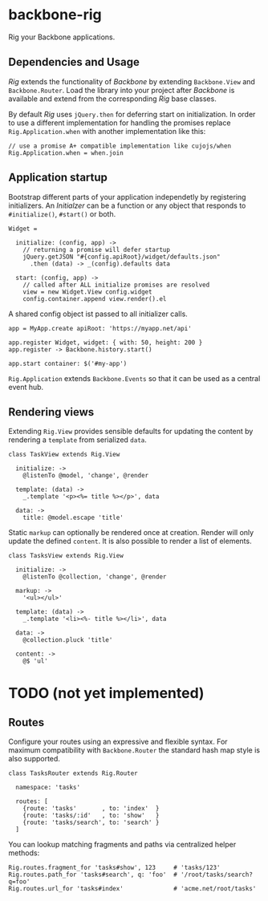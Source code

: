 # backbone-rig

Rig your Backbone applications.

## Dependencies and Usage

*Rig* extends the functionality of *Backbone* by extending `Backbone.View` and
`Backbone.Router`. Load the library into your project after *Backbone* is
available and extend from the corresponding *Rig* base classes.

By default *Rig* uses `jQuery.then` for deferring start on initialization. In
order to use a different implementation for handling the promises replace
`Rig.Application.when` with another implementation like this:

    // use a promise A+ compatible implementation like cujojs/when
    Rig.Application.when = when.join




## Application startup

Bootstrap different parts of your application independetly by registering
initializers. An *Initialzer* can be a function or any object that responds to
`#initialize()`, `#start()` or both.

    Widget =

      initialize: (config, app) ->
        // returning a promise will defer startup
        jQuery.getJSON "#{config.apiRoot}/widget/defaults.json"
          .then (data) -> _(config).defaults data

      start: (config, app) ->
        // called after ALL initialize promises are resolved
        view = new Widget.View config.widget
        config.container.append view.render().el


A shared config object ist passed to all initializer calls.

    app = MyApp.create apiRoot: 'https://myapp.net/api'

    app.register Widget, widget: { with: 50, height: 200 }
    app.register -> Backbone.history.start()

    app.start container: $('#my-app')


`Rig.Application` extends `Backbone.Events` so that it can be used as a central
event hub.



## Rendering views

Extending `Rig.View` provides sensible defaults for updating the content by
rendering a `template` from serialized `data`.

    class TaskView extends Rig.View

      initialize: ->
        @listenTo @model, 'change', @render

      template: (data) ->
        _.template '<p><%= title %></p>', data

      data: ->
        title: @model.escape 'title'


Static `markup` can optionally be rendered once at creation. Render will only
update the defined `content`. It is also possible to render a list of elements.

    class TasksView extends Rig.View

      initialize: ->
        @listenTo @collection, 'change', @render

      markup: ->
        '<ul></ul>'

      template: (data) ->
        _.template '<li><%- title %></li>', data

      data: ->
        @collection.pluck 'title'

      content: ->
        @$ 'ul'


# TODO (not yet implemented)

## Routes

Configure your routes using an expressive and flexible syntax. For maximum
compatibility with `Backbone.Router` the standard hash map style is also
supported.

    class TasksRouter extends Rig.Router

      namespace: 'tasks'

      routes: [
        {route: 'tasks'       , to: 'index'  }
        {route: 'tasks/:id'   , to: 'show'   }
        {route: 'tasks/search', to: 'search' }
      ]


You can lookup matching fragments and paths via centralized helper methods:

    Rig.routes.fragment_for 'tasks#show', 123     # 'tasks/123'
    Rig.routes.path_for 'tasks#search', q: 'foo'  # '/root/tasks/search?q=foo'
    Rig.routes.url_for 'tasks#index'              # 'acme.net/root/tasks'
